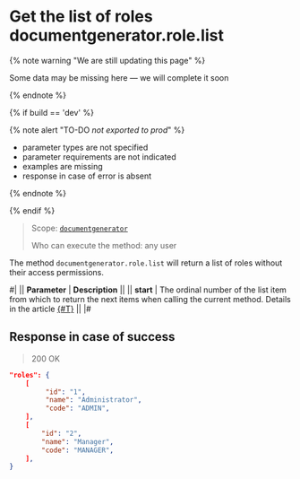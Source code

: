 # Get the list of roles documentgenerator.role.list

{% note warning "We are still updating this page" %}

Some data may be missing here — we will complete it soon

{% endnote %}

{% if build == 'dev' %}

{% note alert "TO-DO _not exported to prod_" %}

- parameter types are not specified
- parameter requirements are not indicated
- examples are missing
- response in case of error is absent

{% endnote %}

{% endif %}

> Scope: [`documentgenerator`](../../scopes/permissions.md)
>
> Who can execute the method: any user

The method `documentgenerator.role.list` will return a list of roles without their access permissions.

#|
|| **Parameter** | **Description** ||
|| **start** | The ordinal number of the list item from which to return the next items when calling the current method. Details in the article [{#T}](../../how-to-call-rest-api/list-methods-pecularities.md) ||
|#

## Response in case of success

> 200 OK

```json
"roles": {
	[
		 "id": "1",
		 "name": "Administrator",
		 "code": "ADMIN",
	],
	[
		"id": "2",
		"name": "Manager",
		"code": "MANAGER",
	],
}
```